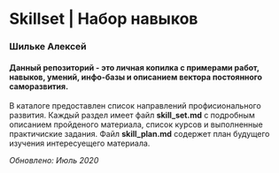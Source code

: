 # Skillset | Набор навыков
<h3>Шильке Алексей</h3>

<h4>Данный репозиторий - это личная копилка с примерами работ, навыков, умений, инфо-базы и описанием вектора постоянного саморазвития.</h4> 

В каталоге предоставлен список направлений профисионального развития. 
Каждый раздел имеет файл <b>skill_set.md</b> с подробным описанием пройденого материала, список курсов и выполненные практичиские задания.
Файл <b>skill_plan.md</b> содержет план будущего изучения интересуещего материала. 


<i>Обновлено: Июль 2020</i>